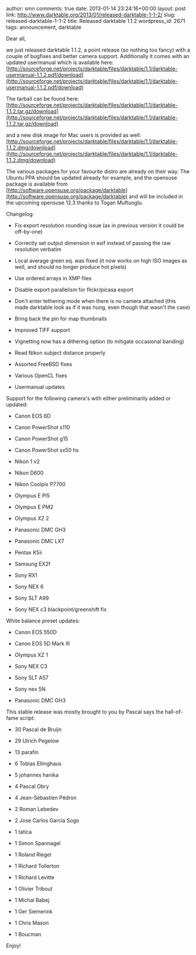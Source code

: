 author: smn
comments: true
date: 2013-01-14 23:24:16+00:00
layout: post
link: http://www.darktable.org/2013/01/released-darktable-1-1-2/
slug: released-darktable-1-1-2
title: Released darktable 1.1.2
wordpress_id: 2671
tags: announcement, darktable

Dear all,

we just released darktable 1.1.2, a point release (so nothing too fancy) with a couple of bugfixes and better camera support. Additionally it comes with an updated usermanual which is available here:
[http://sourceforge.net/projects/darktable/files/darktable/1.1/darktable-usermanual-1.1.2.pdf/download](http://sourceforge.net/projects/darktable/files/darktable/1.1/darktable-usermanual-1.1.2.pdf/download)

The tarball can be found here:
[http://sourceforge.net/projects/darktable/files/darktable/1.1/darktable-1.1.2.tar.gz/download](http://sourceforge.net/projects/darktable/files/darktable/1.1/darktable-1.1.2.tar.gz/download)

and a new disk image for Mac users is provided as well:
[http://sourceforge.net/projects/darktable/files/darktable/1.1/darktable-1.1.2.dmg/download](http://sourceforge.net/projects/darktable/files/darktable/1.1/darktable-1.1.2.dmg/download)

The various packages for your favourite distro are already on their way. The Ubuntu PPA should be updated already for example, and the opensuse package is available from [http://software.opensuse.org/package/darktable](http://software.opensuse.org/package/darktable) and will be included in the upcoming opensuse 12.3 thanks to Togan Muftuoglu.

Changelog:





  * Fix export resolution rounding issue (as in previous version it could be off-by-one)


  * Correctly set output dimension in exif instead of passing the raw resolution verbatim


  * Local average green eq. was fixed (it now works on high ISO images as well, and should no longer produce hot pixels)


  * Use ordered arrays in XMP files


  * Disable export parallelism for flickr/picasa export


  * Don't enter tethering mode when there is no camera attached (this made darktable look as if it was hung, even though that wasn't the case)


  * Bring back the pin for map thumbnails


  * Improved TIFF support


  * Vignetting now has a dithering option (to mitigate occasional banding)


  * Read Nikon subject distance properly


  * Assorted FreeBSD fixes


  * Various OpenCL fixes


  * Usermanual updates


Support for the following camera's with either preliminarily added or updated:


  * Canon EOS 6D


  * Canon PowerShot s110


  * Canon PowerShot g15


  * Canon PowerShot sx50 hs


  * Nikon 1 v2


  * Nikon D600


  * Nikon Coolpix P7700


  * Olympus E Pl5


  * Olympus E PM2


  * Olympus XZ 2


  * Panasonic DMC GH3


  * Panasonic DMC LX7


  * Pentax K5ii


  * Samsung EX2f


  * Sony RX1


  * Sony NEX 6


  * Sony SLT A99


  * Sony NEX c3 blackpoint/greenshift fix


White balance preset updates:


  * Canon EOS 550D


  * Canon EOS 5D Mark III


  * Olympus XZ 1


  * Sony NEX C3


  * Sony SLT A57


  * Sony nex 5N


  * Panasonic DMC GH3


This stable release was mostly brought to you by Pascal says the hall-of-fame script:


  * 30 Pascal de Bruijn

     
  * 29 Ulrich Pegelow

     
  * 13 parafin

      
  * 6 Tobias Ellinghaus

      
  * 5 johannes hanika

      
  * 4 Pascal Obry

      
  * 4 Jean-Sébastien Pédron

      
  * 2 Roman Lebedev

      
  * 2 Jose Carlos Garcia Sogo

      
  * 1 tatica

      
  * 1 Simon Spannagel

      
  * 1 Roland Riegel

      
  * 1 Richard Tollerton

      
  * 1 Richard Levitte

      
  * 1 Olivier Tribout

      
  * 1 Michal Babej

      
  * 1 Ger Siemerink

      
  * 1 Chris Mason

      
  * 1 Boucman


Enjoy!
